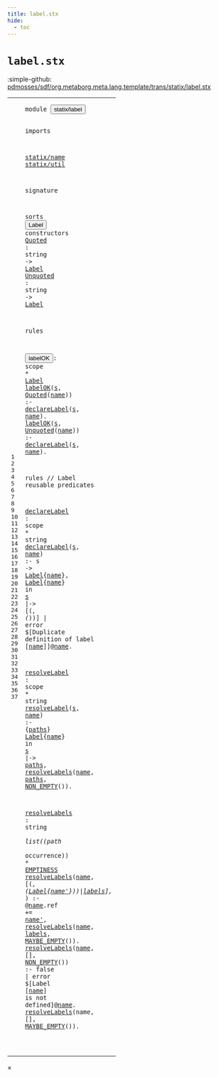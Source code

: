 ```yaml
---
title: label.stx
hide:
  - toc
---
```


# `label.stx`

:simple-github: [pdmosses/sdf/org.metaborg.meta.lang.template/trans/statix/label.stx]

[pdmosses/sdf/org.metaborg.meta.lang.template/trans/statix/label.stx]: https://github.com/pdmosses/sdf/blob/master/org.metaborg.meta.lang.template/trans/statix/label.stx "The source file on GitHub"

<div class="stx"><table class="highlighttable"><tbody><tr><td class="linenos"><div class="linenodiv"><pre><span></span>1
2
3
4
5
6
7
8
9
10
11
12
13
14
15
16
17
18
19
20
21
22
23
24
25
26
27
28
29
30
31
32
33
34
35
36
37
</pre></div></td>
<td class="code"><pre><code><span class="keyword">module</span> <button class="modal-open" id="statix/label_1_8" title="Multi-file references" data-urls="../main.stx/#statix/label_20_3 line 20; ../symbol.stx/#statix/label_7_3 line 7"><span class="token sort_Id">statix/label</span></button>

<span class="keyword">imports</span>
  
  <a href="../name.stx/#statix/name_1_8" id="statix/name_5_3" title="Defined at ../name.stx line 1"><span class="token sort_Id">statix/name</span></a>
  <a href="../util.stx/#statix/util_1_8" id="statix/util_6_3" title="Defined at ../util.stx line 1"><span class="token sort_Id">statix/util</span></a>

<span class="keyword">signature</span>

  <span class="keyword">sorts</span> <span class="cons_SortDecl"><button class="modal-open" id="Label_10_9" title="Multi-file references" data-urls="#Label_11_26 line 11, 12, 16; ../symbol.stx/#Label_18_19 line 18"><span class="token sort_Id">Label</span></button></span> <span class="keyword">constructors</span>
    <span class="cons_OpDecl"><a href="#Quoted_17_14" id="Quoted_11_5" title="Referenced at line 17"><span class="token sort_Id">Quoted</span></a>   <span class="operator">:</span> <span class="cons_StringSort">string</span> <span class="operator">-&gt;</span> <span class="cons_SimpleSort"><a href="#Label_10_9" id="Label_11_26" title="Defined at line 10"><span class="token sort_Id">Label</span></a></span></span>
    <span class="cons_OpDecl"><a href="#Unquoted_18_14" id="Unquoted_12_5" title="Referenced at line 18"><span class="token sort_Id">Unquoted</span></a> <span class="operator">:</span> <span class="cons_StringSort">string</span> <span class="operator">-&gt;</span> <span class="cons_SimpleSort"><a href="#Label_10_9" id="Label_12_26" title="Defined at line 10"><span class="token sort_Id">Label</span></a></span></span>

<span class="keyword">rules</span>

  <button class="modal-open" id="labelOK_16_3" title="Multi-file references" data-urls="#labelOK_17_3 line 17, 18; ../symbol.stx/#labelOK_53_5 line 53"><span class="token sort_Id">labelOK</span></button><span class="operator">:</span> <span class="cons_ScopeSort">scope</span> <span class="operator">*</span> <span class="cons_SimpleSort"><a href="#Label_10_9" id="Label_16_20" title="Defined at line 10"><span class="token sort_Id">Label</span></a></span>
  <a href="#labelOK_16_3" id="labelOK_17_3" title="Defined at line 16"><span class="token sort_Id">labelOK</span></a><span class="operator">(</span><span class="cons_Var"><a href="#s_17_46" id="s_17_11" title="Referenced at line 17"><span class="token sort_Id">s</span></a></span><span class="operator">,</span> <span class="cons_Op"><a href="#Quoted_11_5" id="Quoted_17_14" title="Defined at line 11"><span class="token sort_Id">Quoted</span></a><span class="operator">(</span><span class="cons_Var"><a href="#name_17_49" id="name_17_21" title="Referenced at line 17"><span class="token sort_Id">name</span></a></span>)</span><span class="operator">)</span>   <span class="operator">:-</span> <a href="#declareLabel_22_3" id="declareLabel_17_33" title="Defined at line 22"><span class="token sort_Id">declareLabel</span></a><span class="operator">(</span><span class="cons_Var"><a href="#s_17_11" id="s_17_46" title="Defined at line 17"><span class="token sort_Id">s</span></a></span><span class="operator">,</span> <span class="cons_Var"><a href="#name_17_21" id="name_17_49" title="Defined at line 17"><span class="token sort_Id">name</span></a></span><span class="operator">).</span>
  <a href="#labelOK_16_3" id="labelOK_18_3" title="Defined at line 16"><span class="token sort_Id">labelOK</span></a><span class="operator">(</span><span class="cons_Var"><a href="#s_18_46" id="s_18_11" title="Referenced at line 18"><span class="token sort_Id">s</span></a></span><span class="operator">,</span> <span class="cons_Op"><a href="#Unquoted_12_5" id="Unquoted_18_14" title="Defined at line 12"><span class="token sort_Id">Unquoted</span></a><span class="operator">(</span><span class="cons_Var"><a href="#name_18_49" id="name_18_23" title="Referenced at line 18"><span class="token sort_Id">name</span></a></span>)</span><span class="operator">)</span> <span class="operator">:-</span> <a href="#declareLabel_22_3" id="declareLabel_18_33" title="Defined at line 22"><span class="token sort_Id">declareLabel</span></a><span class="operator">(</span><span class="cons_Var"><a href="#s_18_11" id="s_18_46" title="Defined at line 18"><span class="token sort_Id">s</span></a></span><span class="operator">,</span> <span class="cons_Var"><a href="#name_18_23" id="name_18_49" title="Defined at line 18"><span class="token sort_Id">name</span></a></span><span class="operator">).</span>

<span class="keyword">rules</span> <span class="layout">// Label reusable predicates</span>

  <a href="#declareLabel_17_33" id="declareLabel_22_3" title="Referenced at line 17, 18, 23"><span class="token sort_Id">declareLabel</span></a> <span class="operator">:</span> <span class="cons_ScopeSort">scope</span> <span class="operator">*</span> <span class="cons_StringSort">string</span>
  <a href="#declareLabel_22_3" id="declareLabel_23_3" title="Defined at line 22"><span class="token sort_Id">declareLabel</span></a><span class="operator">(</span><span class="cons_Var"><a href="#s_24_5" id="s_23_16" title="Referenced at line 24, 25"><span class="token sort_Id">s</span></a></span><span class="operator">,</span> <span class="cons_Var"><a href="#name_24_16" id="name_23_19" title="Referenced at line 24, 25"><span class="token sort_Id">name</span></a></span><span class="operator">)</span> <span class="operator">:-</span>
    <span class="token sort_Id">s</span> <span class="operator">-&gt;</span> <span class="cons_StxOccurrence"><a href="../name.stx/#Label_13_5" id="Label_24_10" title="Defined at ../name.stx line 13"><span class="token sort_Id">Label</span></a><span class="operator">{</span><span class="cons_Var"><a href="#name_23_19" id="name_24_16" title="Defined at line 23"><span class="token sort_Id">name</span></a></span>}</span><span class="operator">,</span>
    <span class="cons_StxOccurrence"><a href="../name.stx/#Label_13_5" id="Label_25_5" title="Defined at ../name.stx line 13"><span class="token sort_Id">Label</span></a><span class="operator">{</span><span class="cons_Var"><a href="#name_23_19" id="name_25_11" title="Defined at line 23"><span class="token sort_Id">name</span></a></span>}</span> <span class="keyword">in</span> <span class="cons_Var"><a href="#s_23_16" id="s_25_20" title="Defined at line 23"><span class="token sort_Id">s</span></a></span> <span class="operator">|-&gt;</span> <span class="operator">[(_,</span> <span class="operator">(_))]</span> <span class="operator">|</span> <span class="keyword">error</span> <span class="operator">$[</span><span class="cons_Text">Duplicate definition of label </span><span class="operator">[</span><span class="cons_Var"><a href="#name_23_19" id="name_25_78" title="Defined at line 23"><span class="token sort_Id">name</span></a></span><span class="operator">]]@</span><span class="cons_Var"><a href="#name_23_19" id="name_25_85" title="Defined at line 23"><span class="token sort_Id">name</span></a></span><span class="operator">.</span>

  <a href="#resolveLabel_28_3" id="resolveLabel_27_3" title="Referenced at line 28"><span class="token sort_Id">resolveLabel</span></a> <span class="operator">:</span> <span class="cons_ScopeSort">scope</span> <span class="operator">*</span> <span class="cons_StringSort">string</span>
  <a href="#resolveLabel_27_3" id="resolveLabel_28_3" title="Defined at line 27"><span class="token sort_Id">resolveLabel</span></a><span class="operator">(</span><span class="cons_Var"><a href="#s_29_20" id="s_28_16" title="Referenced at line 29"><span class="token sort_Id">s</span></a></span><span class="operator">,</span> <span class="cons_Var"><a href="#name_29_11" id="name_28_19" title="Referenced at line 29, 30"><span class="token sort_Id">name</span></a></span><span class="operator">)</span>  <span class="operator">:-</span> <span class="operator">{</span><span class="cons_Var"><a href="#paths_29_26" id="paths_28_30" title="Referenced at line 29, 30"><span class="token sort_Id">paths</span></a></span><span class="operator">}</span>
    <span class="cons_StxOccurrence"><a href="../name.stx/#Label_20_13" id="Label_29_5" title="Defined at ../name.stx line 20"><span class="token sort_Id">Label</span></a><span class="operator">{</span><span class="cons_Var"><a href="#name_28_19" id="name_29_11" title="Defined at line 28"><span class="token sort_Id">name</span></a></span>}</span> <span class="keyword">in</span> <span class="cons_Var"><a href="#s_28_16" id="s_29_20" title="Defined at line 28"><span class="token sort_Id">s</span></a></span> <span class="operator">|-&gt;</span> <span class="cons_Var"><a href="#paths_28_30" id="paths_29_26" title="Defined at line 28"><span class="token sort_Id">paths</span></a></span><span class="operator">,</span>
    <a href="#resolveLabels_32_3" id="resolveLabels_30_5" title="Defined at line 32"><span class="token sort_Id">resolveLabels</span></a><span class="operator">(</span><span class="cons_Var"><a href="#name_28_19" id="name_30_19" title="Defined at line 28"><span class="token sort_Id">name</span></a></span><span class="operator">,</span> <span class="cons_Var"><a href="#paths_28_30" id="paths_30_25" title="Defined at line 28"><span class="token sort_Id">paths</span></a></span><span class="operator">,</span> <span class="cons_Op"><a href="../util.stx/#NON_EMPTY_6_5" id="NON_EMPTY_30_32" title="Defined at ../util.stx line 6"><span class="token sort_Id">NON_EMPTY</span></a>()</span><span class="operator">).</span>

  <a href="#resolveLabels_30_5" id="resolveLabels_32_3" title="Referenced at line 30, 33, 35, 36, 37"><span class="token sort_Id">resolveLabels</span></a> <span class="operator">:</span> <span class="cons_StringSort">string</span> <span class="operator">*</span> <span class="keyword">list</span><span class="operator">((</span><span class="cons_PathSort">path</span> <span class="operator">*</span> <span class="cons_OccurrenceSort">occurrence</span><span class="operator">))</span> <span class="operator">*</span> <span class="cons_SimpleSort"><a href="../util.stx/#EMPTINESS_5_9" id="EMPTINESS_32_56" title="Defined at ../util.stx line 5"><span class="token sort_Id">EMPTINESS</span></a></span>
  <a href="#resolveLabels_32_3" id="resolveLabels_33_3" title="Defined at line 32"><span class="token sort_Id">resolveLabels</span></a><span class="operator">(</span><span class="cons_Var"><a href="#name_34_6" id="name_33_17" title="Referenced at line 34, 35"><span class="token sort_Id">name</span></a></span><span class="operator">,</span> <span class="operator">[(_,</span> <span class="cons_StxOccurrence"><span class="operator">(</span><a href="../name.stx/#Label_13_5" id="Label_33_29" title="Defined at ../name.stx line 13"><span class="token sort_Id">Label</span></a><span class="operator">{</span><span class="cons_Var"><a href="#name'_34_18" id="name'_33_35" title="Referenced at line 34"><span class="token sort_Id">name'</span></a></span>})</span><span class="operator">)|</span><span class="cons_Var"><a href="#labels_35_25" id="labels_33_44" title="Referenced at line 35"><span class="keyword">labels</span></a></span><span class="operator">],</span> <span class="operator">_)</span> <span class="operator">:-</span>
    <span class="operator">@</span><span class="cons_Var"><a href="#name_33_17" id="name_34_6" title="Defined at line 33"><span class="token sort_Id">name</span></a></span><span class="operator">.</span><span class="keyword">ref</span> <span class="operator">+=</span> <span class="cons_Var"><a href="#name'_33_35" id="name'_34_18" title="Defined at line 33"><span class="token sort_Id">name'</span></a></span><span class="operator">,</span>
    <a href="#resolveLabels_32_3" id="resolveLabels_35_5" title="Defined at line 32"><span class="token sort_Id">resolveLabels</span></a><span class="operator">(</span><span class="cons_Var"><a href="#name_33_17" id="name_35_19" title="Defined at line 33"><span class="token sort_Id">name</span></a></span><span class="operator">,</span> <span class="cons_Var"><a href="#labels_33_44" id="labels_35_25" title="Defined at line 33"><span class="keyword">labels</span></a></span><span class="operator">,</span> <span class="cons_Op"><a href="../util.stx/#MAYBE_EMPTY_7_5" id="MAYBE_EMPTY_35_33" title="Defined at ../util.stx line 7"><span class="token sort_Id">MAYBE_EMPTY</span></a>()</span><span class="operator">).</span>
  <a href="#resolveLabels_32_3" id="resolveLabels_36_3" title="Defined at line 32"><span class="token sort_Id">resolveLabels</span></a><span class="operator">(</span><span class="cons_Var"><a href="#name_36_66" id="name_36_17" title="Referenced at line 36"><span class="token sort_Id">name</span></a></span><span class="operator">,</span> <span class="operator">[],</span> <span class="cons_Op"><a href="../util.stx/#NON_EMPTY_6_5" id="NON_EMPTY_36_27" title="Defined at ../util.stx line 6"><span class="token sort_Id">NON_EMPTY</span></a>()</span><span class="operator">)</span> <span class="operator">:-</span> <span class="keyword">false</span> <span class="operator">|</span> <span class="keyword">error</span> <span class="operator">$[</span><span class="cons_Text">Label </span><span class="operator">[</span><span class="cons_Var"><a href="#name_36_17" id="name_36_66" title="Defined at line 36"><span class="token sort_Id">name</span></a></span><span class="operator">]</span><span class="cons_Text"> is not defined</span><span class="operator">]@</span><span class="cons_Var"><a href="#name_36_17" id="name_36_88" title="Defined at line 36"><span class="token sort_Id">name</span></a></span><span class="operator">.</span>
  <a href="#resolveLabels_32_3" id="resolveLabels_37_3" title="Defined at line 32"><span class="token sort_Id">resolveLabels</span></a><span class="operator">(</span><span class="cons_Var"><span id="name_37_17" title="Not referenced"><span class="token sort_Id">name</span></span></span><span class="operator">,</span> <span class="operator">[],</span> <span class="cons_Op"><a href="../util.stx/#MAYBE_EMPTY_7_5" id="MAYBE_EMPTY_37_27" title="Defined at ../util.stx line 7"><span class="token sort_Id">MAYBE_EMPTY</span></a>()</span><span class="operator">).</span>

</code></pre></td></tr></tbody></table></div>

<div id="modal">
  <div id="modal-content">
    <span id="modal-close">&times;</span>
    <h2 id="modal-h2"></h2>
    <p  id="modal-p"></p>
    <ul id="modal-ul"></ul>
  </div>
</div>
